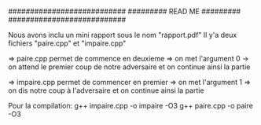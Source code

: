 ###########################
######### READ ME #########
###########################

Nous avons inclu un mini rapport sous le nom "rapport.pdf"
Il y'a deux fichiers "paire.cpp" et "impaire.cpp"

=> paire.cpp permet de commence en deuxieme 
=> on met l'argument 0
-> on attend le premier coup de notre adversaire et on continue ainsi la partie

=> impaire.cpp permet de commencer en premier
=> on met l'argument 1
=> on dis notre coup à l'adversaire et on continue ainsi la partie

Pour la compilation:
g++ impaire.cpp -o impaire -O3
g++ paire.cpp -o paire -O3

